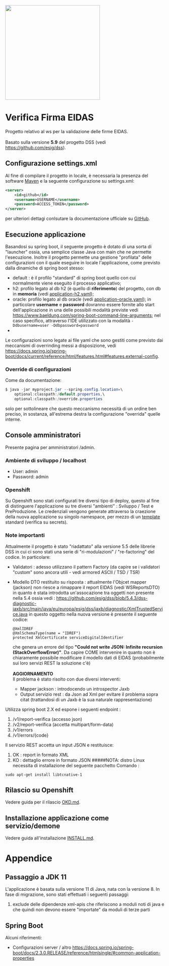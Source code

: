 <img src="https://spring.io/images/spring-logo-9146a4d3298760c2e7e49595184e1975.svg" width="300">

# Verifica Firma EIDAS 

Progetto relativo al ws per la validazione delle firme EIDAS. <br/><br/>
Basato sulla versione <b>5.9</b> del progetto DSS (vedi <https://github.com/esig/dss>).

## Configurazione settings.xml 

Al fine di compilare il progetto in locale, è necessaria la presenza del software [Maven](https://maven.apache.org/) e la seguente configurazione su settings.xml: 

```xml
<server>
	<id>github</id>
	<username>USERNAME</username>
	<password>ACCESS_TOKEN</password>
</server>
```
per ulteriori dettagi conlsutare la documentazione ufficiale su [GitHub](https://docs.github.com/en/packages/working-with-a-github-packages-registry/working-with-the-apache-maven-registry#authenticating-with-a-personal-access-token).

## Esecuzione applicazione 

Basandosi su spring boot, il seguente progetto è dotato di una sorta di "launcher" ossia, una semplice classe Java con main che ne permette l'esecuzione. Inoltre il progetto permette una gestione "profilata" delle configurazioni con il quale eseguire in locale l'applicazione, come previsto dalla dinamiche di spring boot stesso:
- default : è il profilo "standard" di spring boot quello con cui normalmente viene eseguito il processo applicativo; 
- h2: profilo legato al db h2 (è quello di **riferimento**) del progetto, con db in **memoria** (vedi [application-h2.yaml](src/main/resource/application-h2.yaml));
- oracle: profilo legato al db oracle (vedi [application-oracle.yaml](src/main/resource/application-oracle.yaml)); in particolare **username** e **password** dovranno essere fornite allo start dell'applicazione in una delle possibili modalità previste vedi https://www.baeldung.com/spring-boot-command-line-arguments; nel caso specifico, attraverso l'IDE utilizzato con la modalità ```-Ddbusername=user -Ddbpassword=password```
- 
Le configurazioni sono legate ai file yaml che sono gestiti come previsto dai meccanismi di overrinding messi a disposizione, vedi https://docs.spring.io/spring-boot/docs/current/reference/html/features.html#features.external-config. 


### Override di configurazioni

Come da documentazione:

```java
$ java -jar myproject.jar --spring.config.location=\
    optional:classpath:/default.properties,\
    optional:classpath:/override.properties
```

solo per sottolineare che questo meccanismo necessità di un ordine ben preciso, in sostanza, all'estrema destra la configurazione "overrida" quelle interne.

## Console amministratori

Presente pagina per amministratori /admin.

### Ambiente di sviluppo / localhost

- User: admin
- Password: admin
### Openshift

Su Openshift sono stati configurati tre diversi tipo di deploy, questo al fine di distinguere l'applicazione su tre diversi "ambienti" : Sviluppo / Test e PreProduzione. Le credenziali vengono generate attraverso la craezione della nuova applicazione su singolo namespace, per mezzo di un [template](https://gitlab.ente.regione.emr.it/parer/okd/verificafirma-eidas-config/-/blob/a86dba60c63eda26b927a8cd4fc7c337e4af3319/verifica-firma-eidas-template.yml) standard (verifica su secrets).

### Note importanti

Attualmente il progetto è stato "riadattato" alla versione 5.5 delle librerie DSS in cui ci sono stati una serie di "ri-modulazioni" / "re-factoring" del codice.
In particolare: 
 - Validatori : adesso utilizzano il pattern Factory (da capire se i validatori "custom" sono ancora utili - vedi armored ASCII / TSD / TSR)
 - Modello DTO restituito su risposta : attualmente l'Objcet mapper (jackson) non riesce a rimappare il report EIDAS (vedi WSReportsDTO) in quanto è stata introdotta un'assocazione tra oggetti non presente nella 5.4 ossia 
   vedi : https://github.com/esig/dss/blob/5.4.3/dss-diagnostic-jaxb/src/main/java/eu/europa/esig/dss/jaxb/diagnostic/XmlTrustedService.java in questo oggetto nella nuova versione è presente il seguente codice:
    
    ```
    @XmlIDREF
    @XmlSchemaType(name = "IDREF")
    protected XmlCertificate serviceDigitalIdentifier 
    ```
   
   che genera un errore del tipo <b>"Could not write JSON: Infinite recursion (StackOverflowError)"</b>. 
   Da capire COME intervenire in quanto non è chiaramente possibile modificare il modello dati di EIDAS (probabilmente sui loro servizi REST la soluzione c'è) 
   <br/><br/><b>AGGIORNAMENTO</b> 
   <br/> Il problema è stato risolto con due diversi interventi: 
    - Mapper jackson : introdocendo un introspector Jaxb 
    - Output servizio rest : da Json ad Xml per evitare il problema sopra citat (trattandosi di un Jaxb è la sua naturale rappresentazione) 


Utilizza spring boot 2.X ed espone i seguenti endpoint : 

1.  /v1/report-verifica (accesso json)
2.  /v2/report-verifica (accetta multipart/form-data)
3.  /v1/errors
4.  /v1/errors/{code}

Il servizio REST accetta un input JSON e restituisce: 

1. OK : report in formato XML 
2. KO :  dettaglio errore in formato JSON
#####NOTA: distro Linux necessita di installazione del seguente pacchetto 
Comando : 

```
sudo apt-get install libtcnative-1
```

## Rilascio su Openshift

Vedere guida per il rilascio [OKD.md](OKD.md).

## Installazione applicazione come servizio/demone

Vedere guida all'installazione [INSTALL.md](INSTALL.md).

# Appendice

## Passaggio a JDK 11 

L'applicazione è basata sulla versione 11 di Java, nata con la versione 8. In fase di migrazione, sono stati effettuati i seguenti passaggi: 

1. exclude delle dipendenze xml-apis che riferiscono a moduli noti di java e che quindi non devono essere "importate" da moduli di terze parti
## Spring Boot

Alcuni riferimenti:

- Configurazioni server / altro  https://docs.spring.io/spring-boot/docs/2.3.0.RELEASE/reference/htmlsingle/#common-application-properties
